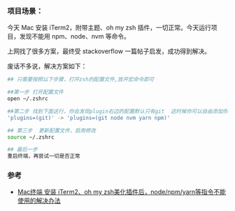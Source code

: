 ### 项目场景：
今天 Mac 安装 iTerm2，附带主题、oh my zsh 插件，一切正常。今天运行项目，发现不能用 npm、node、nvm 等命令。

上网找了很多方案，最终受 stackoverflow 一篇帖子启发，成功得到解决。

废话不多说，解决方案如下：

```bash
## 只需要按照以下步骤，打开zsh的配置文件,放开宏命令即可

##第一步 打开配置文件
open ~/.zshrc

##第二步 找到下面这行，你会发现plugin右边的配置默认只有git  这时候你可以自由添加你想要用的,用空格隔开。（node nvm yarn npm ）等等  然后保存
'plugins=(git)' -> 'plugins=(git node nvm yarn npm)'

## 第三步  更新配置文件，启用修改
source ~/.zshrc

## 最后一步
重启终端，再尝试一切是否正常
```


### 参考
- [Mac终端 安装 iTerm2、oh my zsh美化插件后，node/npm/yarn等指令不能使用的解决办法](https://blog.csdn.net/qq_38774001/article/details/123510628?spm=1001.2101.3001.6650.1&utm_medium=distribute.pc_relevant.none-task-blog-2%7Edefault%7ECTRLIST%7ERate-1-123510628-blog-129349346.235%5Ev39%5Epc_relevant_anti_vip_base&depth_1-utm_source=distribute.pc_relevant.none-task-blog-2%7Edefault%7ECTRLIST%7ERate-1-123510628-blog-129349346.235%5Ev39%5Epc_relevant_anti_vip_base&utm_relevant_index=2)